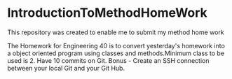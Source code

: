# IntroductionToMethodHomeWork
This repository was created to enable me to submit my method home work

The Homework for Engineering 40 is to convert yesterday's homework into a object oriented program using classes and methods.Minimum class to be used is 2. Have 10 commits on Git. Bonus - Create an SSH connection between your local Git and your Git Hub.
